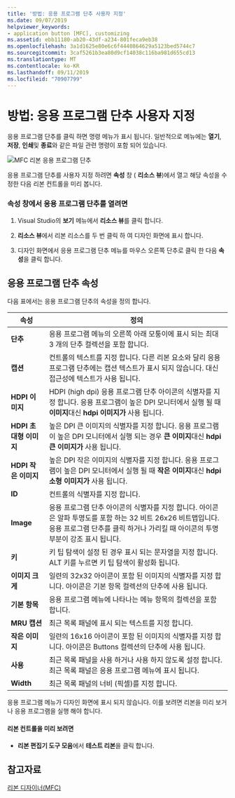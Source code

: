 ```yaml
---
title: '방법: 응용 프로그램 단추 사용자 지정'
ms.date: 09/07/2019
helpviewer_keywords:
- application button [MFC], customizing
ms.assetid: ebb11180-ab20-43df-a234-801feca9eb38
ms.openlocfilehash: 3a1d1625e80e6c6f4440864629a5123bed5744c7
ms.sourcegitcommit: 3caf5261b3ea80d9cf14038c116ba981d655cd13
ms.translationtype: MT
ms.contentlocale: ko-KR
ms.lasthandoff: 09/11/2019
ms.locfileid: "70907799"
---
```

# <a name="how-to-customize-the-application-button"></a>방법: 응용 프로그램 단추 사용자 지정

응용 프로그램 단추를 클릭 하면 명령 메뉴가 표시 됩니다. 일반적으로 메뉴에는 **열기**, **저장**, **인쇄**및 **종료**와 같은 파일 관련 명령이 포함 되어 있습니다.

![MFC 리본 응용 프로그램 단추](../mfc/media/application_button.png "MFC 리본 응용 프로그램 단추")

응용 프로그램 단추를 사용자 지정 하려면 **속성** 창 ( **리소스 뷰**)에서 열고 해당 속성을 수정한 다음 리본 컨트롤을 미리 봅니다.

### <a name="to-open-the-application-button-in-the-properties-window"></a>속성 창에서 응용 프로그램 단추를 열려면

1. Visual Studio의 **보기** 메뉴에서 **리소스 뷰**를 클릭 합니다.

1. **리소스 뷰**에서 리본 리소스를 두 번 클릭 하 여 디자인 화면에 표시 합니다.

1. 디자인 화면에서 응용 프로그램 단추 메뉴를 마우스 오른쪽 단추로 클릭 한 다음 **속성**을 클릭 합니다.

## <a name="application-button-properties"></a>응용 프로그램 단추 속성

다음 표에서는 응용 프로그램 단추의 속성을 정의 합니다.

|속성|정의|
|--------------|----------------|
|**단추**|응용 프로그램 메뉴의 오른쪽 아래 모퉁이에 표시 되는 최대 3 개의 단추 컬렉션을 포함 합니다.|
|**캡션**|컨트롤의 텍스트를 지정 합니다. 다른 리본 요소와 달리 응용 프로그램 단추에는 캡션 텍스트가 표시 되지 않습니다. 대신 접근성에 텍스트가 사용 됩니다.|
|**HDPI 이미지**|HDPI (high dpi) 응용 프로그램 단추 아이콘의 식별자를 지정 합니다. 응용 프로그램이 높은 DPI 모니터에서 실행 될 때 **이미지**대신 **hdpi 이미지가** 사용 됩니다.|
|**HDPI 초대형 이미지**|높은 DPI 큰 이미지의 식별자를 지정 합니다. 응용 프로그램이 높은 DPI 모니터에서 실행 되는 경우 **큰 이미지**대신 **hdpi 큰 이미지가** 사용 됩니다.|
|**HDPI 작은 이미지**|높은 DPI 작은 이미지의 식별자를 지정 합니다. 응용 프로그램이 높은 DPI 모니터에서 실행 될 때 **작은 이미지**대신 **hdpi 소형 이미지가** 사용 됩니다.|
|**ID**|컨트롤의 식별자를 지정 합니다.|
|**Image**|응용 프로그램 단추 아이콘의 식별자를 지정 합니다. 아이콘은 알파 투명도를 포함 하는 32 비트 26x26 비트맵입니다. 응용 프로그램 단추를 클릭 하거나 가리킬 때 아이콘의 투명 부분이 강조 표시 됩니다.|
|**키**|키 팁 탐색이 설정 된 경우 표시 되는 문자열을 지정 합니다. ALT 키를 누르면 키 팁 탐색이 활성화 됩니다.|
|**이미지 크게**|일련의 32x32 아이콘이 포함 된 이미지의 식별자를 지정 합니다. 아이콘은 기본 항목 컬렉션의 단추에 사용 됩니다.|
|**기본 항목**|응용 프로그램 메뉴에 나타나는 메뉴 항목의 컬렉션을 포함 합니다.|
|**MRU 캡션**|최근 목록 패널에 표시 되는 텍스트를 지정 합니다.|
|**작은 이미지**|일련의 16x16 아이콘이 포함 된 이미지의 식별자를 지정 합니다. 아이콘은 Buttons 컬렉션의 단추에 사용 됩니다.|
|**사용**|최근 목록 패널을 사용 하거나 사용 하지 않도록 설정 합니다. 최근 목록 패널은 응용 프로그램 메뉴에 표시 됩니다.|
|**Width**|최근 목록 패널의 너비 (픽셀)를 지정 합니다.|

응용 프로그램 메뉴가 디자인 화면에 표시 되지 않습니다. 이를 보려면 리본을 미리 보거나 응용 프로그램을 실행 해야 합니다.

#### <a name="to-preview-the-ribbon-control"></a>리본 컨트롤을 미리 보려면

- **리본 편집기 도구 모음**에서 **테스트 리본**을 클릭 합니다.

## <a name="see-also"></a>참고자료

[리본 디자이너(MFC)](../mfc/ribbon-designer-mfc.md)
